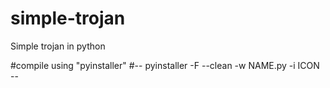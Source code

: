 # simple-trojan
Simple trojan in python


#compile using "pyinstaller"
#-- pyinstaller -F --clean -w NAME.py -i ICON --
